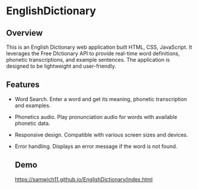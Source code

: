 # EnglishDictionary

## Overview
This is an English Dictionary web application built HTML, CSS, JavaScript. It leverages the Free DIctionary API to provide real-time word definitions, phonetic transcriptions, and example sentences. The application is designed to be lightweight and user-friendly.

## Features
- Word Search. Enter a word and get its meaning, phonetic transcription and examples.
- Phonetics audio. Play pronunciation audio for words with available phonetic data.
- Responsive design. Compatible with various screen sizes and devices.
- Error handling. Displays an error message if the word is not found.

  ## Demo
  https://samwich11.github.io/EnglishDictionary/index.html

